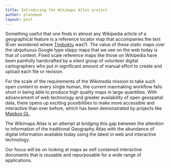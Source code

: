 ```yaml
---
title: Introducing the Wikimaps Atlas project
author: planemad
layout: post
---
```


Something useful that one finds in almost any Wikipedia article of a geographical feature is a reference locator map that accompanies the text (Ever wondered where [Timbuktu](http://en.wikipedia.org/wiki/Timbuktu) was?). The value of these static maps over the ubquituous Google type slippy maps that we see on the web today is that of context. Fixed scale reference maps like those on Wikipedia have been painfully handcrafted by a silent group of volunteer digital cartographers who put in significant amount of manual effort to create and upload each file or revision.

For the scale of the requirements of the Wikimedia mission to take such open content to every single human, the current maomaking workflow falls short in being able to produce high quality maps in large quantities. With advancement of web technology and greater availability of open geospatial data, there opens up exciting possibilities to make more accessible and interactive than ever before, which has been demonstrated by projects like [Mapbox GL](https://www.mapbox.com/blog/mapbox-gl/).

The Wikimaps Atlas is an attempt at bridging this gap between the attention to information of the traditional Geography Atlas with the abundance of digital information available today using the latest in web and interactive technology. 

Our focus will be on looking at maps as self contained interactive documents that is reusable and repurposable for a wide range of applications. 
 